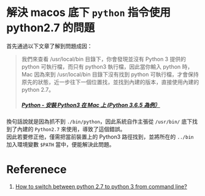 # 解決 macos 底下 `python` 指令使用 python2.7 的問題

首先通過以下文章了解到問題成因：
> 我們來查看 /usr/local/bin 目錄下，你會發現並沒有 Python 3 提供的 python 可執行檔，而只有 python3 執行檔，因此當你輸入 python 時， Mac 因為來到 /usr/local/bin 目錄下沒有找到 python 可執行檔，才會保持原先的狀態，近一步往下一個位置找，並找到內建的版本，直接使用內建的 python 2.7。
> ##### [Python - 安裝 Python3 在 Mac 上 (Python 3.6.5 為例）](https://note.koko.guru/python-install-python3-on-mac.html)

換句話說就是因為抓不到 `./bin/python`，因此系統自作主張從 `/usr/bin/` 底下找到了內建的 `Python2.7` 來使用，導致了這個錯誤。    
因此若要修正他，僅需把當前裝置上的 Python3 路徑找到，並將所在的 `../bin` 加入環境變數 `$PATH` 當中，便能解決此問題。


# Referenece 

1. [How to switch between python 2.7 to python 3 from command line?
](https://stackoverflow.com/questions/18058389/how-to-switch-between-python-2-7-to-python-3-from-command-line)